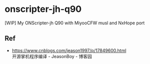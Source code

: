 # onscripter-jh-q90
[WIP] My ONScripter-jh Q90 with MiyooCFW musl and NxHope port

## Ref  
* https://www.cnblogs.com/jeason1997/p/17849600.html   
开源掌机程序编译 - JeasonBoy - 博客园  
